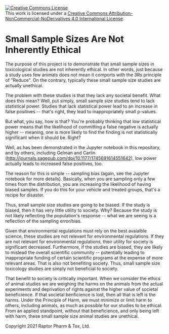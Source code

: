 <a rel="license" href="http://creativecommons.org/licenses/by-nc-nd/4.0/"><img alt="Creative Commons License" style="border-width:0" src="https://i.creativecommons.org/l/by-nc-nd/4.0/88x31.png" /></a><br />This work is licensed under a <a rel="license" href="http://creativecommons.org/licenses/by-nc-nd/4.0/">Creative Commons Attribution-NonCommercial-NoDerivatives 4.0 International License</a>.

# Small Sample Sizes Are Not Inherently Ethical

The purpose of this project is to demonstrate that small sample sizes in toxicological studies are not inherently ethical. In other words, just because a study uses few animals does not mean it comports with the 3Rs principle of "Reduce". On the contrary, typically these small sample size studies are actually unethical.

The problem with these studies is that they lack any societal benefit. What does this mean? Well, put simply, small sample size studies tend to lack statistical power. Studies that lack statistical power lead to an increase in false positives -- that's right, they lead to inappropriately small p-values.

But what, you say, how is that? You're probably thinking that low statistical power means that the likelihood of committing a false negative is actually higher -- meaning, one is more likely to find the finding is not statistically significant when it should be. Right?

Well, as has been demonstrated in the Jupyter notebook in this repository, and by others, including Gelman and Carlin (http://journals.sagepub.com/doi/10.1177/1745691614551642), low power actually leads to increased false positives, too. 

The reason for this is simple -- sampling bias (again, see the Jupyter notebook for more details). Basically, when you are sampling only a few times from the distribution, you are increasing the likelihood of having biased samples. If you do this for your vehicle and treated groups, that's a recipe for disaster.

Thus, small sample size studies are going to be biased. If the study is biased, then it has very little utility to society. Why? Because the study is not likely reflecting the population's response -- what we are seeing is a reflection of the sampling error/bias. 

Given that environmental regulations must rely on the best avaialble science, these studies are not relevant for environmental regulations. If they are not relevant for environmental regulations, their utility for society is significant decreased. Furthermore, if the studies are biased, they are likely to mislead the overall scientific community -- potentially leading to inappropriate funding of certain scientific programs at the expense of more relevant areas. That is also not benefiting society. Thus, small sample size toxicology studies are simply not beneficial to society.

That benefit to society is critically important. When we consider the ethics of animal studies we are weighing the harms on the animals from the actual experiments and deprivation of rights against the higher value of societal beneficience. If that societal benficience is lost, then all that is left is the harms. Under the Principle of Harm, we must minimize or limit harm to others, including animals, as much as possible for our studies to be ethical. From an applied standpoint, without that beneficience, and only being left with harm, these small sample size animal studies are unethical.

Copyright 2021 Raptor Pharm & Tox, Ltd.